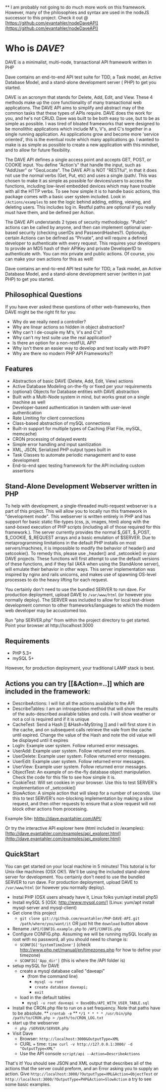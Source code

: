 ** I am probably not going to do much more work on this framework.  However, many of the philosophies and syntax are used in the nodeJS successor to this project.  Check it out @ [https://github.com/evantahler/nodeDaveAPI](https://github.com/evantahler/nodeDaveAPI)

Who is _DAVE_?
============

DAVE is a minimalist, multi-node, transactional API framework written in PHP

Dave contains an end-to-end API test suite for TDD, a Task model, an Active Database Model, and a stand-alone development server ( PHP) to get you started.

DAVE is an acronym that stands for Delete, Add, Edit, and View. These 4 methods make up the core functionality of many transactional web applications. The DAVE API aims to simplify and abstract may of the common tasks that these types of APIs require.  DAVE does the work for you, and he's not CRUD.  Dave was built to be both easy to use, but to be as simple as possible.  I was tired of bloated frameworks that were designed to be monolithic applications which include M's, V's, and C's together in a single running application.  As applications grow and become more 'service oriented', this is the eventual route which many applications go.  I wanted to make is as simple as possible to create a new application with this mindset, and to allow for future flexibility.

The DAVE API defines a single access point and accepts GET, POST, or COOKIE input. You define "Action's" that handle the input, such as "AddUser" or "GeoLocate". The DAVE API is NOT "RESTful", in that it does not use the normal verbs (Get, Put, etc) and uses a single /path/. This was chosen to make it as simple as possible for devices/users to access the functions, including low-level embedded devices which may have trouble with all the HTTP verbs.  To see how simple it is to handle basic actions, this package comes with a basic user system included. Look in `/Actions/examples` to see the logic behind adding, editing, viewing, and deleting users. This includes log in.  Restful paths are optional if you really must have them, and be defined per Action.

The DAVE API understands 2 types of security methodology. "Public" actions can be called by anyone, and then can implement optional user-based security (checking userIDs and PasswordHashes?). Optionally, certain Actions can be defined as "Private", and will require a defined developer to authenticate with every request. This requires your developers to provide an MD5 hash of their APIKey and private DeveloperID to authenticate with. You can mix private and public actions.  Of course, you can make your own actions for this as well!

Dave contains an end-to-end API test suite for TDD, a Task model, an Active Database Model, and a stand-alone development server (written in just PHP) to get you started.

Philosophical Questions
-----------------------

If you have ever asked these questions of other web-frameworks, then DAVE might be the right fit for you:

* Why do we really need a controller?
* Why are linear actions so hidden in object abstraction?
* Why can't I de-couple my M's, V's and C's?
* Why can't my test suite use the real application?
* Is there an option for a non-restFUL API?
* Why isn't there an easier way to develop and test locally with PHP?
* Why are there no modern PHP API Frameworks?!

Features
--------
* Abstraction of basic DAVE (Delete, Add, Edit, View) actions
* Active Database Modeling on-the-fly or fixed per your requirements
* (optional) Objects for Database entities with DAVE abstraction
* Built with a Multi-Node system in mind, but works great on a single machine as well
* Developer-based authentication in tandem with user-level authentication
* Rate Limiting for client connections
* Class-based abstraction of mySQL connections
* Built-in support for multiple types of Caching (Flat File, mySQL, memcache)
* CRON processing of delayed events
* Simple error handling and input sanitization
* XML, JSON, Serialized PHP output types built in
* Task Classes to automate periodic management and to ease development
* End-to-end spec testing framework for the API including custom assertions

Stand-Alone Development Webserver written in PHP
-----------------------------------------------------------------------------------
To help with development, a single-threaded multi-request webserver is a part of this project.  This will allow you to locally run this framework in "development mode".  This webserver is written entirely in PHP and has support for basic static file-types (css, js, images, html) along with the sand-boxed execution of PHP scripts (including all of those required for this framework.).  The server currently provides the normal $_GET, $_POST, $_COOKIE, $_REQUEST arrays and a basic emulation of $SERVER.  Due to metaprogramming limitations in the default PHP installs on most servers/machines, it is impossible to modify the behavior of header() and setcookie().  To remedy this, please use _header() and _setcookie() in your DAVE projects.  These functions will first attempt to use the default versions of these functions, and if they fail (AKA when using the StandAlone server), will emulate their behavior in other ways.  This server implementation was inspired by nginx and rails unicorns, and makes use of spawning OS-level processes to do the heavy lifting for each request.

You certainly don't need to use the bundled SERVER to run dave.  For production deployment, upload DAVE to `/var/www/html` (or however you normally deploy).  The SERVER was included to allow for local test-driven development common to other frameworks/languages to which the modern web developer may be accustomed too.

Run "php SERVER.php" from within the project directory to get started.  Point your browser at http://localhost:3000 

Requirements
------------
* PHP 5.3+
* mySQL 5+

However, for production deployment, your traditional LAMP stack is best.


Actions you can try [[&Action=..]] which are included in the framework:
-----------------------------------------------------------------------
* DescribeActions: I will list all the actions available to the API
* DescribeTables: I am an introspection method that will show the results of the auto-described available tables and cols.  I will show weather or not a col is required and if it is unique
* CacheTest: Send a Hash [[ &Hash=MyString ]] and I will first store it in the cache, and on subsequent calls retrieve the vale from the cache until expired.  Change the value of the Hash and note the old value will be displayed until it expires
* LogIn: Example user system.  Follow returned error messages.
* UserAdd: Example user system.  Follow returned error messages.
* UserDelete: Example user system.  Follow returned error messages.
* UserEdit: Example user system.  Follow returned error messages.
* UserView: Example user system.  Follow returned error messages.
* ObjectTest: An example of on-the-fly database object manipulation.  Check the code for this file to see how simple it is.
* CookieTest: Will set cookies in your browser.  Use this to test SERVER's implementation of _setcookie()
* SlowAction: A simple action that will sleep for a number of seconds.  Use this to test SERVER's non-blocking implementation by making a slow request, and then other requests to ensure that a slow request will not block other actions from processing.
	
Example Site: [hhttp://dave.evantahler.com/API/](http://dave.evantahler.com/API/)

Or try the interactive API explorer here (html included in /examples): [http://dave.evantahler.com/examples/api_explorer.html](http://dave.evantahler.com/examples/api_explorer.html) 

QuickStart
----------
You can get started on your local machine in 5 minutes!  This tutorial is for Unix-like machines (OSX OK!).  We'll be using the included stand-alone server for development. You certainly don't need to use the bundled SERVER to run dave.  For production deployment, upload DAVE to `/var/www/html` (or however you normally deploy).

* Instal PHP (OSX users already have it, Linux folks yum/apt install php5)
* Install mySQL 5 [OSX: http://www.mysql.com/] [Linux: yum/apt install mysql-server and mysql-client)
* Get clone this project
  * `git clone git://github.com/evantahler/PHP-DAVE-API.git /path/where/you/want/it` OR just hit the `download` button above
* Rename `/API/CONFIG.example.php` to `/API/CONFIG.php`
* Configure CONFIG.php.  Assuming we will be running mySQL locally as root with no password, all you should need to change is:
  * `$CONFIG['SystemTimeZone']`  (check http://www.php.net/manual/en/timezones.php for how to define your timezone)
  * `$CONFIG['App_dir']`  (this is where the /API folder is)
* setup mySQL for DAVE
  * create a mysql database called "daveapi"
    * (from the command line)
      * `mysql -u root`
      * `create database daveapi;`
      * `exit`
  * load in the default tables
      * `mysql -u root daveapi < BaseDBs/API_WITH_USER_TABLE.sql`
* Install the CRON.php file to run on a set frequency.  Note that paths have to be absolute.
  ** `crontab -e`
  ** `*/1 * * * * /usr/bin/php /path/to/CRON.php > /path/to/CRON_LOG.txt`
* start up the webserver 
  * `php /SERVER/SERVER.php`
* Visit Dave
  * Browser: `http://localhost:3000&OutputType=XML`
  * CURL + time: `time curl -v http://127.0.0.1:3000/ -d "OutputType=XML"`
  * Use the API console `script/api --Action=DescribeActions`

That's it!  You should see JSON and XML output that describes all of the actions that the server could preform, and an Error asking you to supply an action.  Give `http://localhost:3000/?OutputType=XML&Action=ObjectTest` or `http://localhost:3000/?OutputType=PHP&Action=SlowAction` a try to see some basic examples.